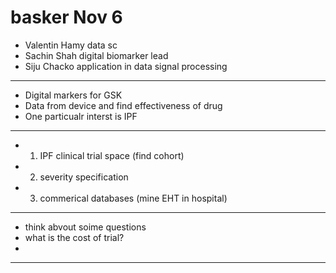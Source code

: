 # basker  Nov 6

+ Valentin Hamy data sc
+ Sachin Shah  digital biomarker lead
+ Siju Chacko  application in data signal processing 

----

+ Digital markers for GSK
+ Data from device and find effectiveness of drug
+ One particualr interst is IPF

-----

+ 1. IPF clinical trial space (find cohort)
+ 2. severity specification
+ 3. commerical databases (mine EHT in hospital)

-------

+ think abvout soime questions
+ what is the cost of trial?
+
---



